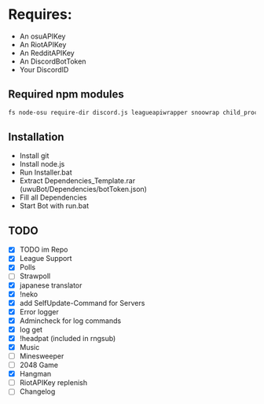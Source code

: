 # Requires:
* An osuAPIKey
* An RiotAPIKey
* An RedditAPIKey
* An DiscordBotToken
* Your DiscordID

## Required npm modules
```sh
fs node-osu require-dir discord.js leagueapiwrapper snoowrap child_process @vitalets/google-translate-api ffmpeg-binaries@3.2.2-3 ffmpeg-static ytdl-core-discord @discord.js/opus
```

## Installation
* Install git
* Install node.js
* Run Installer.bat
* Extract Dependencies_Template.rar (uwuBot/Dependencies/botToken.json)
* Fill all Dependencies
* Start Bot with run.bat

## TODO
- [x] TODO im Repo
- [x] League Support
- [x] Polls
- [ ] Strawpoll
- [x] japanese translator
- [x] !neko
- [x] add SelfUpdate-Command for Servers
- [x] Error logger
- [x] Admincheck for log commands
- [x] log get
- [x] !headpat (included in rngsub)
- [x] Music
- [ ] Minesweeper
- [ ] 2048 Game
- [x] Hangman
- [ ] RiotAPIKey replenish
- [ ] Changelog